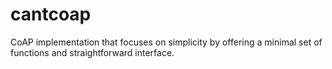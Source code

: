 cantcoap
========

CoAP implementation that focuses on simplicity by offering a minimal set of functions and straightforward interface.
